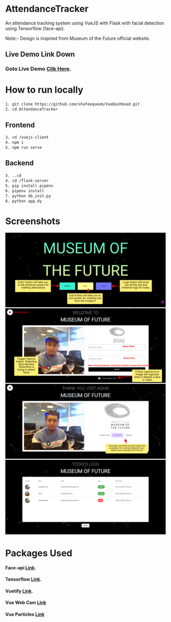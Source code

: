 # AttendanceTracker
An attendance tracking system using VueJS with Flask with facial detection using Tensorflow (face-api). 


Note:- Design is inspired from Museum of the Future official website.

## Live Demo Link Down

### Goto Live Demo [Clik Here](https://attendencetracker-e66c1.web.app/).


# How to run locally
```
1. git clone https://github.com/shafeequeom/VueDashboad.git
2. cd AttendanceTracker
```
## Frontend
```
3. cd /vuejs-client
4. npm i
5. npm run serve
```

## Backend
```
3. ..cd
4. cd /flask-server
5. pip install pipenv
6. pipenv install
7. python db_init.py
8. python app.dy
```
# Screenshots
![alt text](https://github.com/shafeequeom/AttendanceTracker/blob/main/screenshots/1.%20Home.png)
![alt text](https://github.com/shafeequeom/AttendanceTracker/blob/main/screenshots/2.%20Entry.png)
![alt text](https://github.com/shafeequeom/AttendanceTracker/blob/main/screenshots/3.%20Exit.png)
![alt text](https://github.com/shafeequeom/AttendanceTracker/blob/main/screenshots/4.%20Logs.png)

# Packages Used
#### Face-api [Link](https://justadudewhohacks.github.io/face-api.js/).
#### Tensorflow [Link](https://www.tensorflow.org/js/models).
#### Vuetify [Link](https://vuetifyjs.com/).
#### Vue Web Cam [Link](https://www.npmjs.com/package/vue-web-cam)
#### Vue Particles [Link](https://vue-particles.netlify.app/)

